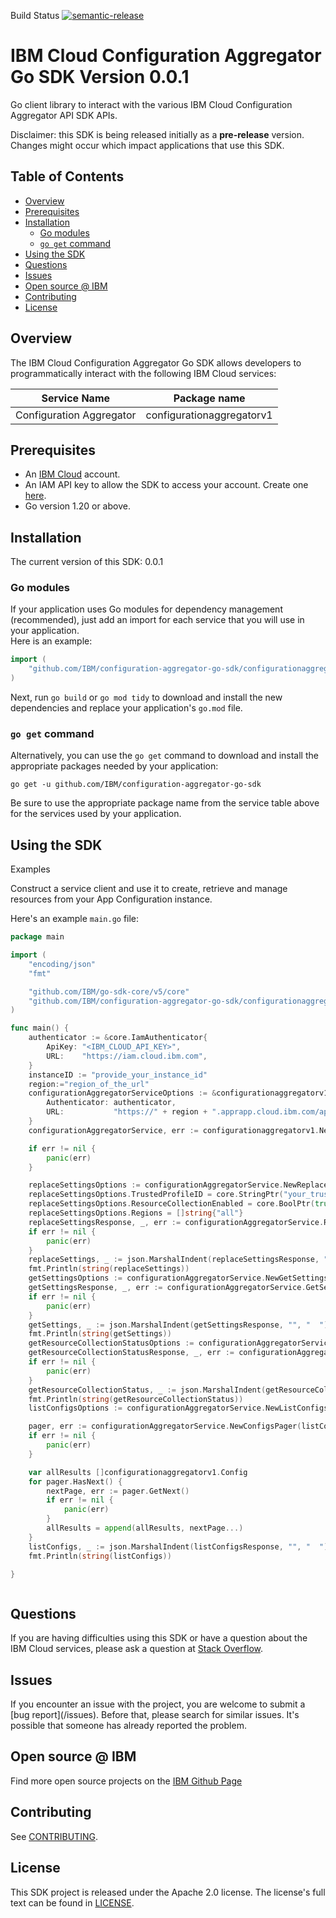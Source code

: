 Build Status
[![semantic-release](https://img.shields.io/badge/%20%20%F0%9F%93%A6%F0%9F%9A%80-semantic--release-e10079.svg)](https://github.com/semantic-release/semantic-release)

# IBM Cloud Configuration Aggregator Go SDK Version 0.0.1
Go client library to interact with the various IBM Cloud Configuration Aggregator API SDK APIs.

Disclaimer: this SDK is being released initially as a **pre-release** version.
Changes might occur which impact applications that use this SDK.
## Table of Contents
<!--
  The TOC below is generated using the `markdown-toc` node package.

      https://github.com/jonschlinkert/markdown-toc

  You should regenerate the TOC after making changes to this file.

      npx markdown-toc -i README.md
  -->

<!-- toc -->

- [Overview](#overview)
- [Prerequisites](#prerequisites)
- [Installation](#installation)
  * [Go modules](#go-modules)
  * [`go get` command](#go-get-command)
- [Using the SDK](#using-the-sdk)
- [Questions](#questions)
- [Issues](#issues)
- [Open source @ IBM](#open-source--ibm)
- [Contributing](#contributing)
- [License](#license)

<!-- tocstop -->

## Overview

The IBM Cloud Configuration Aggregator Go SDK allows developers to programmatically interact with the following IBM Cloud services:

Service Name | Package name 
--- | --- 
Configuration Aggregator | configurationaggregatorv1

## Prerequisites

[ibm-cloud-onboarding]: https://cloud.ibm.com/registration

* An [IBM Cloud][ibm-cloud-onboarding] account.
* An IAM API key to allow the SDK to access your account. Create one [here](https://cloud.ibm.com/iam/apikeys).
* Go version 1.20 or above.

## Installation
The current version of this SDK: 0.0.1

### Go modules  
If your application uses Go modules for dependency management (recommended), just add an import for each service 
that you will use in your application.  
Here is an example:

```go
import (
	"github.com/IBM/configuration-aggregator-go-sdk/configurationaggregatorv1"
)
```
Next, run `go build` or `go mod tidy` to download and install the new dependencies and replace your application's
`go.mod` file.  

### `go get` command  
Alternatively, you can use the `go get` command to download and install the appropriate packages needed by your application:
```
go get -u github.com/IBM/configuration-aggregator-go-sdk
```
Be sure to use the appropriate package name from the service table above for the services used by your application.

## Using the SDK
Examples

Construct a service client and use it to create, retrieve and manage resources from your App Configuration instance.

Here's an example ```main.go``` file:

```go
package main

import (
	"encoding/json"
	"fmt"

	"github.com/IBM/go-sdk-core/v5/core"
	"github.com/IBM/configuration-aggregator-go-sdk/configurationaggregatorv1"
)

func main() {
	authenticator := &core.IamAuthenticator{
		ApiKey: "<IBM_CLOUD_API_KEY>",
		URL:    "https://iam.cloud.ibm.com",
	}
	instanceID := "provide_your_instance_id"
	region:="region_of_the_url"
	configurationAggregatorServiceOptions := &configurationaggregatorv1.ConfigurationAggregatorV1Options{
		Authenticator: authenticator,
		URL:           "https://" + region + ".apprapp.cloud.ibm.com/apprapp/config_aggregator/v1/instances/" + instanceID,
	}
	configurationAggregatorService, err := configurationaggregatorv1.NewConfigurationAggregatorV1(configurationAggregatorServiceOptions)

	if err != nil {
		panic(err)
	}

	replaceSettingsOptions := configurationAggregatorService.NewReplaceSettingsOptions()
	replaceSettingsOptions.TrustedProfileID = core.StringPtr("your_trusted_profile_id")
	replaceSettingsOptions.ResourceCollectionEnabled = core.BoolPtr(true)
	replaceSettingsOptions.Regions = []string{"all"}
	replaceSettingsResponse, _, err := configurationAggregatorService.ReplaceSettings(replaceSettingsOptions)
	if err != nil {
		panic(err)
	}
	replaceSettings, _ := json.MarshalIndent(replaceSettingsResponse, "", "  ")
	fmt.Println(string(replaceSettings))
	getSettingsOptions := configurationAggregatorService.NewGetSettingsOptions()
	getSettingsResponse, _, err := configurationAggregatorService.GetSettings(getSettingsOptions)
	if err != nil {
		panic(err)
	}
	getSettings, _ := json.MarshalIndent(getSettingsResponse, "", "  ")
	fmt.Println(string(getSettings))
	getResourceCollectionStatusOptions := configurationAggregatorService.NewGetResourceCollectionStatusOptions()
    getResourceCollectionStatusResponse, _, err := configurationAggregatorService.GetResourceCollectionStatus(getResourceCollectionStatusOptions)
    if err != nil {
        panic(err)
    }
    getResourceCollectionStatus, _ := json.MarshalIndent(getResourceCollectionStatusResponse, "", "  ")
    fmt.Println(string(getResourceCollectionStatus))
	listConfigsOptions := configurationAggregatorService.NewListConfigsOptions()

	pager, err := configurationAggregatorService.NewConfigsPager(listConfigsOptions)
	if err != nil {
		panic(err)
	}

	var allResults []configurationaggregatorv1.Config
	for pager.HasNext() {
		nextPage, err := pager.GetNext()
		if err != nil {
			panic(err)
		}
		allResults = append(allResults, nextPage...)
	}
	listConfigs, _ := json.MarshalIndent(listConfigsResponse, "", "  ")
	fmt.Println(string(listConfigs))

}



```

## Questions

If you are having difficulties using this SDK or have a question about the IBM Cloud services,
please ask a question at 
[Stack Overflow](http://stackoverflow.com/questions/ask?tags=ibm-cloud).

## Issues
If you encounter an issue with the project, you are welcome to submit a
[bug report](<github-repo-url>/issues).
Before that, please search for similar issues. It's possible that someone has already reported the problem.

## Open source @ IBM
Find more open source projects on the [IBM Github Page](http://ibm.github.io/)

## Contributing
See [CONTRIBUTING](CONTRIBUTING.md).

## License

This SDK project is released under the Apache 2.0 license.
The license's full text can be found in [LICENSE](LICENSE).
